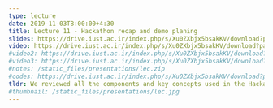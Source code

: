 ```yaml
---
type: lecture
date: 2019-11-03T8:00:00+4:30
title: Lecture 11 - Hackathon recap and demo planing
slides: https://drive.iust.ac.ir/index.php/s/Xu0ZXbjx5bsakKV/download?path=%2FSlides&files=S11.pdf
video: https://drive.iust.ac.ir/index.php/s/Xu0ZXbjx5bsakKV/download?path=%2FVideos&files=S11.mp4
#video2: https://drive.iust.ac.ir/index.php/s/Xu0ZXbjx5bsakKV/download?path=%2FVideos&files=lab4_short.mp4
#video3: https://drive.iust.ac.ir/index.php/s/Xu0ZXbjx5bsakKV/download?path=%2FVideos&files=lab4_pythonanywhere.mp4
#notes: /static_files/presentations/lec.zip
#codes: https://drive.iust.ac.ir/index.php/s/Xu0ZXbjx5bsakKV/download?path=%2FCode&files=Lab4.zip
tldr: We reviewed all the components and key concepts used in the Hackathon project including browser, server, client, python, django, html, template, database, ... . We then did a quick review of all Hackathon projects and planned the department Hackathon demo.
#thumbnail: /static_files/presentations/lec.jpg
---
```

